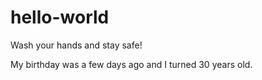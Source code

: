 # hello-world
Wash your hands and stay safe! 

My birthday was a few days ago and I turned 30 years old. 
